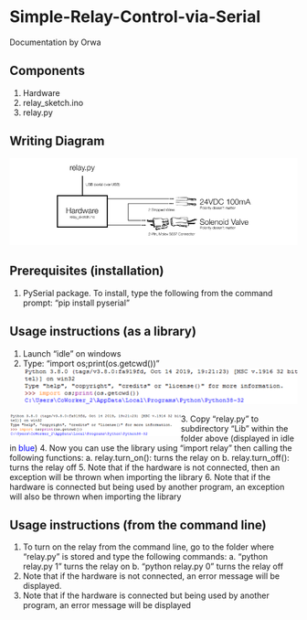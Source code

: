 # Simple-Relay-Control-via-Serial
Documentation by Orwa
## Components
1.	Hardware
2.	relay_sketch.ino
3.	relay.py
## Writing Diagram
![Alt text](https://github.com/Tianzhu9264/Simple-Relay-Control-via-Serial/blob/master/Writing%20Diagram.png?raw=true)

## Prerequisites (installation)
1.	PySerial package. To install, type the following from the command prompt:
“pip install pyserial”
## Usage instructions (as a library)
1. Launch “idle” on windows
2. Type: “import os;print(os.getcwd())”
![code](https://github.com/Tianzhu9264/Simple-Relay-Control-via-Serial/blob/master/code.png?raw=true)
<img src='https://github.com/Tianzhu9264/Simple-Relay-Control-via-Serial/blob/master/code.png?raw=true' align='left' style=' width:300px;height:100 px'/>
3. Copy “relay.py” to subdirectory “Lib” within the folder above (displayed in idle in <font color=Blue>blue</font>)
4. Now you can use the library using “import relay” then calling the following functions:
    a.	relay.turn_on(): turns the relay on
    b.	relay.turn_off(): turns the relay off
5.	Note that if the hardware is not connected, then an exception will be thrown when importing the library
6.	Note that if the hardware is connected but being used by another program, an exception will also be thrown when importing the library

## Usage instructions (from the command line)
1.	To turn on the relay from the command line, go to the folder where “relay.py” is stored and type the following commands:
    a.	“python relay.py 1” turns the relay on
    b.	“python relay.py 0” turns the relay off
2.	Note that if the hardware is not connected, an error message will be displayed.
3.	Note that if the hardware is connected but being used by another program, an error message will be displayed
